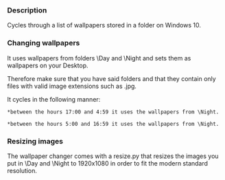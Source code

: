 ### Description
Cycles through a list of wallpapers stored in a folder on Windows 10.

### Changing wallpapers
It uses wallpapers from folders \Day and \Night and sets them as wallpapers on your Desktop.

Therefore make sure that you have said folders and that they contain only files with valid
image extensions such as .jpg.

It cycles in the following manner:

    *between the hours 17:00 and 4:59 it uses the wallpapers from \Night.
 
    *between the hours 5:00 and 16:59 it uses the wallpapers from \Night.

### Resizing images
The wallpaper changer comes with a resize.py that resizes the images you put in \Day and
\Night to 1920x1080 in order to fit the modern standard resolution.
